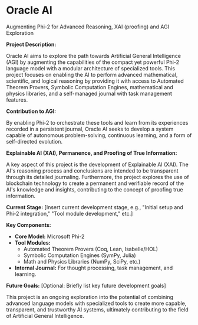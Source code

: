 # Oracle AI
Augmenting Phi-2 for Advanced Reasoning, 
XAI (proofing) and AGI Exploration

**Project Description:**

Oracle AI aims to explore the path towards Artificial General Intelligence (AGI) by augmenting the capabilities of the compact yet powerful Phi-2 language model with a modular architecture of specialized tools. This project focuses on enabling the AI to perform advanced mathematical, scientific, and logical reasoning by providing it with access to Automated Theorem Provers, Symbolic Computation Engines, mathematical and physics libraries, and a self-managed journal with task management features.

**Contribution to AGI:**

By enabling Phi-2 to orchestrate these tools and learn from its experiences recorded in a persistent journal, Oracle AI seeks to develop a system capable of autonomous problem-solving, continuous learning, and a form of self-directed evolution.

**Explainable AI (XAI), Permanence, and Proofing of True Information:**

A key aspect of this project is the development of Explainable AI (XAI). The AI's reasoning process and conclusions are intended to be transparent through its detailed journaling. Furthermore, the project explores the use of blockchain technology to create a permanent and verifiable record of the AI's knowledge and insights, contributing to the concept of proofing true information.

**Current Stage:** [Insert current development stage, e.g., "Initial setup and Phi-2 integration," "Tool module development," etc.]

**Key Components:**

* **Core Model:** Microsoft Phi-2
* **Tool Modules:**
    * Automated Theorem Provers (Coq, Lean, Isabelle/HOL)
    * Symbolic Computation Engines (SymPy, Julia)
    * Math and Physics Libraries (NumPy, SciPy, etc.)
* **Internal Journal:** For thought processing, task management, and learning.

**Future Goals:** [Optional: Briefly list key future development goals]

This project is an ongoing exploration into the potential of combining advanced language models with specialized tools to create more capable, transparent, and trustworthy AI systems, ultimately contributing to the field of Artificial General Intelligence.
